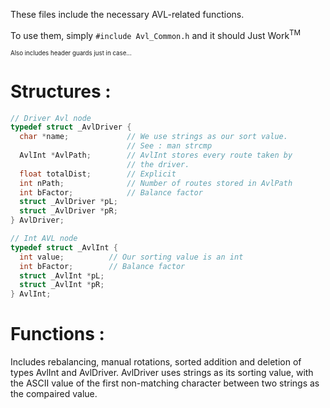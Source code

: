 These files include the necessary AVL-related functions.

To use them, simply ```#include Avl_Common.h``` and it should Just Work<sup>TM</sup>

<sup><sup>Also includes header guards just in case...</sup></sup>

# Structures :
```C
// Driver Avl node
typedef struct _AvlDriver {
  char *name;             // We use strings as our sort value.
                          // See : man strcmp
  AvlInt *AvlPath;        // AvlInt stores every route taken by
                          // the driver.
  float totalDist;        // Explicit
  int nPath;              // Number of routes stored in AvlPath
  int bFactor;            // Balance factor
  struct _AvlDriver *pL;
  struct _AvlDriver *pR;
} AvlDriver;

// Int AVL node
typedef struct _AvlInt {
  int value;          // Our sorting value is an int
  int bFactor;        // Balance factor
  struct _AvlInt *pL;
  struct _AvlInt *pR;
} AvlInt;
```

# Functions :

Includes rebalancing, manual rotations, sorted addition and deletion of types AvlInt and AvlDriver. AvlDriver uses strings as its sorting value, with the ASCII value of the first non-matching character between two strings as the compaired value.